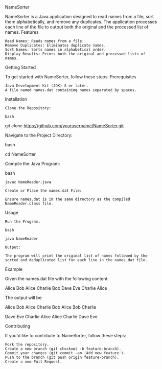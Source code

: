 NameSorter

NameSorter is a Java application designed to read names from a file, sort them alphabetically, and remove any duplicates. The application processes each line of the file to output both the original and the processed list of names.
Features

    Read Names: Reads names from a file.
    Remove Duplicates: Eliminates duplicate names.
    Sort Names: Sorts names in alphabetical order.
    Display Results: Prints both the original and processed lists of names.

Getting Started

To get started with NameSorter, follow these steps:
Prerequisites

    Java Development Kit (JDK) 8 or later.
    A file named names.dat containing names separated by spaces.

Installation

    Clone the Repository:

    bash

git clone https://github.com/yourusername/NameSorter.git

Navigate to the Project Directory:

bash

cd NameSorter

Compile the Java Program:

bash

    javac NameReader.java

    Create or Place the names.dat File:

    Ensure names.dat is in the same directory as the compiled NameReader.class file.

Usage

    Run the Program:

    bash

    java NameReader

    Output:

    The program will print the original list of names followed by the sorted and deduplicated list for each line in the names.dat file.

Example

Given the names.dat file with the following content:

Alice Bob Alice Charlie Bob
Dave Eve Charlie Alice

The output will be:

Alice Bob Alice Charlie Bob 
Alice Bob Charlie 

Dave Eve Charlie Alice 
Alice Charlie Dave Eve 

Contributing

If you'd like to contribute to NameSorter, follow these steps:

    Fork the repository.
    Create a new branch (git checkout -b feature-branch).
    Commit your changes (git commit -am 'Add new feature').
    Push to the branch (git push origin feature-branch).
    Create a new Pull Request.
